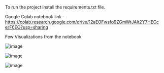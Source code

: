 To run the project install the requirements.txt file.

Google Colab notebook link - https://colab.research.google.com/drive/12aEOFwsfo9ZGmWtJAIt2Y7HECcerF6EO?usp=sharing

Few Visualizations from the notebook

![image](https://github.com/user-attachments/assets/0ebf3494-bed2-4c7d-8521-e9032c565361)

![image](https://github.com/user-attachments/assets/7c853262-2a7a-416b-b251-753db507423b)

![image](https://github.com/user-attachments/assets/670f52f3-594d-44ab-bc2e-28d8ba155a22)

